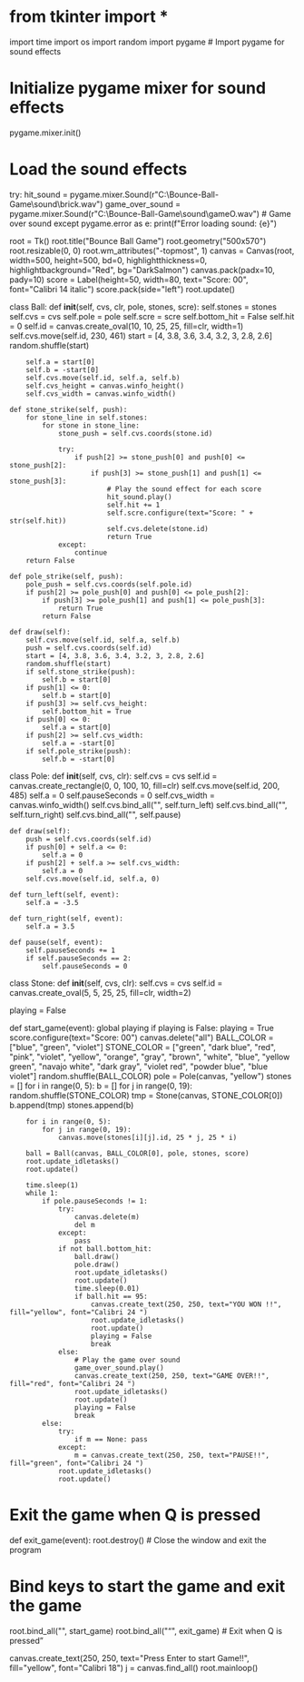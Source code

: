 # from tkinter import *
import time
import os
import random
import pygame  # Import pygame for sound effects

# Initialize pygame mixer for sound effects
pygame.mixer.init()

# Load the sound effects
try:
    hit_sound = pygame.mixer.Sound(r"C:\Bounce-Ball-Game\sound\brick.wav")
    game_over_sound = pygame.mixer.Sound(r"C:\Bounce-Ball-Game\sound\gameO.wav")  # Game over sound
except pygame.error as e:
    print(f"Error loading sound: {e}")

root = Tk()
root.title("Bounce Ball Game")
root.geometry("500x570")
root.resizable(0, 0)
root.wm_attributes("-topmost", 1)
canvas = Canvas(root, width=500, height=500, bd=0, highlightthickness=0, highlightbackground="Red", bg="DarkSalmon")
canvas.pack(padx=10, pady=10)
score = Label(height=50, width=80, text="Score: 00", font="Calibri 14 italic")
score.pack(side="left")
root.update()

class Ball:
    def __init__(self, cvs, clr, pole, stones, scre):
        self.stones = stones
        self.cvs = cvs
        self.pole = pole
        self.scre = scre
        self.bottom_hit = False
        self.hit = 0
        self.id = canvas.create_oval(10, 10, 25, 25, fill=clr, width=1)
        self.cvs.move(self.id, 230, 461)
        start = [4, 3.8, 3.6, 3.4, 3.2, 3, 2.8, 2.6]
        random.shuffle(start)

        self.a = start[0]
        self.b = -start[0]
        self.cvs.move(self.id, self.a, self.b)
        self.cvs_height = canvas.winfo_height()
        self.cvs_width = canvas.winfo_width()

    def stone_strike(self, push):
        for stone_line in self.stones:
            for stone in stone_line:
                stone_push = self.cvs.coords(stone.id)

                try:
                    if push[2] >= stone_push[0] and push[0] <= stone_push[2]:
                        if push[3] >= stone_push[1] and push[1] <= stone_push[3]:
                            # Play the sound effect for each score
                            hit_sound.play()
                            self.hit += 1
                            self.scre.configure(text="Score: " + str(self.hit))
                            self.cvs.delete(stone.id)
                            return True
                except:
                    continue
        return False

    def pole_strike(self, push):
        pole_push = self.cvs.coords(self.pole.id)
        if push[2] >= pole_push[0] and push[0] <= pole_push[2]:
            if push[3] >= pole_push[1] and push[1] <= pole_push[3]:
                return True
            return False

    def draw(self):
        self.cvs.move(self.id, self.a, self.b)
        push = self.cvs.coords(self.id)
        start = [4, 3.8, 3.6, 3.4, 3.2, 3, 2.8, 2.6]
        random.shuffle(start)
        if self.stone_strike(push):
            self.b = start[0]
        if push[1] <= 0:
            self.b = start[0]
        if push[3] >= self.cvs_height:
            self.bottom_hit = True
        if push[0] <= 0:
            self.a = start[0]
        if push[2] >= self.cvs_width:
            self.a = -start[0]
        if self.pole_strike(push):
            self.b = -start[0]

class Pole:
    def __init__(self, cvs, clr):
        self.cvs = cvs
        self.id = canvas.create_rectangle(0, 0, 100, 10, fill=clr)
        self.cvs.move(self.id, 200, 485)
        self.a = 0
        self.pauseSeconds = 0
        self.cvs_width = canvas.winfo_width()
        self.cvs.bind_all("<Left>", self.turn_left)
        self.cvs.bind_all("<Right>", self.turn_right)
        self.cvs.bind_all("<space>", self.pause)

    def draw(self):
        push = self.cvs.coords(self.id)
        if push[0] + self.a <= 0:
            self.a = 0
        if push[2] + self.a >= self.cvs_width:
            self.a = 0
        self.cvs.move(self.id, self.a, 0)

    def turn_left(self, event):
        self.a = -3.5

    def turn_right(self, event):
        self.a = 3.5

    def pause(self, event):
        self.pauseSeconds += 1
        if self.pauseSeconds == 2:
            self.pauseSeconds = 0

class Stone:
    def __init__(self, cvs, clr):
        self.cvs = cvs
        self.id = canvas.create_oval(5, 5, 25, 25, fill=clr, width=2)

playing = False

def start_game(event):
    global playing
    if playing is False:
        playing = True
        score.configure(text="Score: 00")
        canvas.delete("all")
        BALL_COLOR = ["blue", "green", "violet"]
        STONE_COLOR = ["green", "dark blue", "red", "pink", "violet", "yellow",
                       "orange", "gray", "brown", "white", "blue", "yellow green",
                       "navajo white", "dark gray", "violet red", "powder blue", "blue violet"]
        random.shuffle(BALL_COLOR)
        pole = Pole(canvas, "yellow")
        stones = []
        for i in range(0, 5):
            b = []
            for j in range(0, 19):
                random.shuffle(STONE_COLOR)
                tmp = Stone(canvas, STONE_COLOR[0])
                b.append(tmp)
            stones.append(b)

        for i in range(0, 5):
            for j in range(0, 19):
                canvas.move(stones[i][j].id, 25 * j, 25 * i)

        ball = Ball(canvas, BALL_COLOR[0], pole, stones, score)
        root.update_idletasks()
        root.update()

        time.sleep(1)
        while 1:
            if pole.pauseSeconds != 1:
                try:
                    canvas.delete(m)
                    del m
                except:
                    pass
                if not ball.bottom_hit:
                    ball.draw()
                    pole.draw()
                    root.update_idletasks()
                    root.update()
                    time.sleep(0.01)
                    if ball.hit == 95:
                        canvas.create_text(250, 250, text="YOU WON !!", fill="yellow", font="Calibri 24 ")
                        root.update_idletasks()
                        root.update()
                        playing = False
                        break
                else:
                    # Play the game over sound
                    game_over_sound.play()
                    canvas.create_text(250, 250, text="GAME OVER!!", fill="red", font="Calibri 24 ")
                    root.update_idletasks()
                    root.update()
                    playing = False
                    break
            else:
                try:
                    if m == None: pass
                except:
                    m = canvas.create_text(250, 250, text="PAUSE!!", fill="green", font="Calibri 24 ")
                root.update_idletasks()
                root.update()

# Exit the game when Q is pressed
def exit_game(event):
    root.destroy()  # Close the window and exit the program

# Bind keys to start the game and exit the game
root.bind_all("<Return>", start_game)
root.bind_all("<q>", exit_game)  # Exit when Q is pressed

canvas.create_text(250, 250, text="Press Enter to start Game!!", fill="yellow", font="Calibri 18")
j = canvas.find_all()
root.mainloop()
